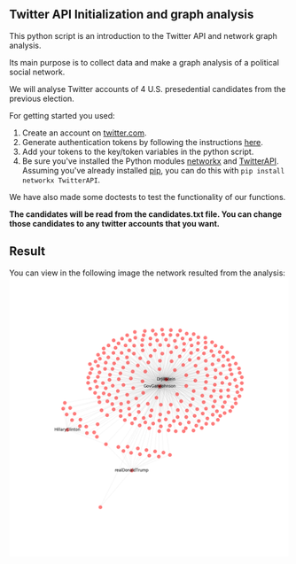 ## Twitter API Initialization and graph analysis

This python script is an introduction to the Twitter API and network graph analysis.

Its main purpose is to collect data and make a graph analysis of a political social network.

We will analyse Twitter accounts of 4 U.S. presedential candidates from the previous election.

For getting started you used:

1. Create an account on [twitter.com](http://twitter.com).
2. Generate authentication tokens by following the instructions [here](https://developer.twitter.com/en/docs/basics/authentication/guides/access-tokens.html).
3. Add your tokens to the key/token variables in the python script.
4. Be sure you've installed the Python modules
[networkx](http://networkx.github.io/) and
[TwitterAPI](https://github.com/geduldig/TwitterAPI). Assuming you've already
installed [pip](http://pip.readthedocs.org/en/latest/installing.html), you can
do this with `pip install networkx TwitterAPI`.

We have also made some doctests to test the functionality of our functions.

__The candidates will be read from the candidates.txt file. You can change those candidates to any twitter accounts that you want.__

## Result

You can view in the following image the network resulted from the analysis:
![Network from Twitter Analysis](./network.png)